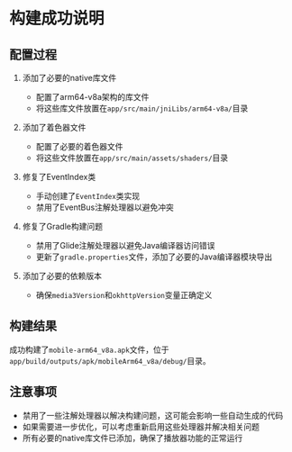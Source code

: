 # 构建成功说明

## 配置过程

1. 添加了必要的native库文件
   - 配置了arm64-v8a架构的库文件
   - 将这些库文件放置在`app/src/main/jniLibs/arm64-v8a/`目录

2. 添加了着色器文件
   - 配置了必要的着色器文件
   - 将这些文件放置在`app/src/main/assets/shaders/`目录

3. 修复了EventIndex类
   - 手动创建了`EventIndex`类实现
   - 禁用了EventBus注解处理器以避免冲突

4. 修复了Gradle构建问题
   - 禁用了Glide注解处理器以避免Java编译器访问错误
   - 更新了`gradle.properties`文件，添加了必要的Java编译器模块导出

5. 添加了必要的依赖版本
   - 确保`media3Version`和`okhttpVersion`变量正确定义

## 构建结果

成功构建了`mobile-arm64_v8a.apk`文件，位于`app/build/outputs/apk/mobileArm64_v8a/debug/`目录。

## 注意事项

- 禁用了一些注解处理器以解决构建问题，这可能会影响一些自动生成的代码
- 如果需要进一步优化，可以考虑重新启用这些处理器并解决相关问题
- 所有必要的native库文件已添加，确保了播放器功能的正常运行 